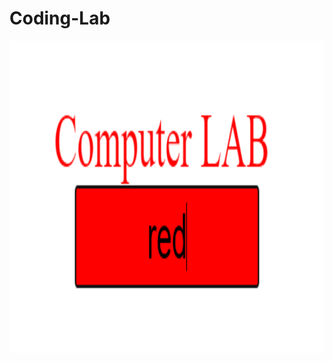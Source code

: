 # Coding-Lab
<img src="https://github.com/Prabhatsir31/Coding-Lab/blob/main/image.png" height="500" width="600">
